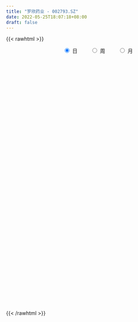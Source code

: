 ```yaml
---
title: "罗欣药业 - 002793.SZ"
date: 2022-05-25T18:07:18+08:00
draft: false
---
```

{{< rawhtml >}}
    <div style="text-align: center">
        <label style="padding: 1rem;"><input style="margin-right: .5rem" type="radio" name="period" value="D" checked onclick="period_change(this)">日</label>
        <label style="padding: 1rem;"><input style="margin-right: .5rem" type="radio" name="period" value="W" onclick="period_change(this)">周</label>
        <label style="padding: 1rem;"><input style="margin-right: .5rem" type="radio" name="period" value="M" onclick="period_change(this)">月</label>
    </div>
    <div id="chart" style="height: 700px;"></div> 
    <script type="text/javascript">
        const D_v = [60665.54,48434.26,26260.5,50548.53,38952.19,23341.95,21518.09,18696.5,20086.03,18753.88,19791.01,43782.35,36428.77,38500.17,24057.87,14417.58,12155.37,9722.18,9164.36,13512.07,24561.43,24973.66,17927.08,16224.63,9750.05,19619.26,13686.5,27166.39,13920.64,12505.7,16561.52,23073.65,36770.53,32935.34,15433.7,13255.59,14749.13,12080.28,16811.44,11469.56,15526.8,20901.21,17060.0,16151.63,14414.43,17891.07,18339.06,21089.92,22414.44,23844.92,26178.76,48831.36,40255.52,25938.46,30490.28,20972.69,32343.55,26021.39,15202.63,13825.94,13946.74,10343.14,23316.05,16330.0,15529.85,13313.6,16353.21,12066.45,13811.05,14868.24,12165.82,9845.2,13071.64,12793.7,14973.32,60171.07,125169.88,59542.8,39787.53,61077.01,47258.44,31670.14,28538.11,28866.4,61214.36,88531.02,41970.7,44516.55,35907.0,19373.7,19191.1,49412.04,27242.2,27768.74,11902.6,20206.79,10922.91,13792.0,67182.89,26793.9,20087.7,15571.39,13237.23,15569.51,12568.78,13462.22,14251.0,10193.82,8235.98,30496.58,15876.94,19412.5,9123.23,10328.53,17082.92,8641.85,7011.55,22848.54,23589.74,15852.14,25132.01,32270.73,18434.72,26334.82,20003.8,28350.42,23691.7,17423.62,23124.44,59731.78,116911.62,63444.62,50077.48,50760.88,37452.73,23761.9,26917.9,25959.38,36798.09,28673.72,17907.66,20291.7,19220.67,23297.7,18381.31,18143.16,13869.75,18917.2,14428.26,14922.74,18206.75,13268.0,53452.65,64427.15,37486.46,110041.89,85355.14,74467.25,86228.2,202097.46,179095.82,114536.04,61887.64,72841.18,102902.7,65908.42,129228.71,94166.07,69398.27,43900.46,59579.72,48933.46,36434.0,54966.34,37780.52,34830.97,24418.4,34361.89,19597.7,27654.03,31620.12,34015.05,15591.96,15971.51,14511.0,34076.83,24866.2,37050.51,21282.5,23820.4,40232.64,23370.7,24563.1,21066.83,24316.61,36188.24,35760.0,45606.6,57600.77,41200.72,27880.4,37159.81,33515.21,30677.52,28885.35,36495.5,21715.95,23430.55,18664.95,14817.01,24123.28,102096.32,58760.97,40504.09,26558.6,53216.21,28773.61,43382.61,23388.25,23633.43,15924.64,34552.39,31340.59,24655.36,21394.1,19393.44,18582.55,29540.4,36754.0,30832.88,61198.29,31963.81,34314.14,25963.54,38969.4,63617.14,74572.87,206564.02,210664.93,274309.66,436786.92,292354.4,289174.94,165764.54,232457.5,142812.79,151296.63,135564.67,165406.72,84306.59]
const D_histogram = [0.0,-0.0151949858,-0.0213541685,-0.0037497929,-0.0164865508,-0.0272731771,-0.0381116511,-0.0407332854,-0.0335391663,-0.0325166561,-0.0239568092,-0.0053615254,0.0128622829,-0.0043185029,-0.0130279194,-0.0165731855,-0.0204551908,-0.0205009841,-0.0193567772,-0.022549687,-0.0364683415,-0.053769748,-0.0525315639,-0.054813287,-0.0482970194,-0.052956432,-0.0515941674,-0.0470432456,-0.0469621752,-0.0381757179,-0.0312753722,-0.0290130054,-0.0050190503,0.0034930698,0.0012154998,0.0125538931,0.0159703559,0.0148441863,0.013971997,0.0165339568,0.0166282971,0.010672282,0.0005737446,-0.014771291,-0.0147487593,-0.0133324692,-0.0142709565,-0.012787353,-0.0130123776,-0.0212676808,-0.0398058033,-0.0783534818,-0.0998911952,-0.1011335263,-0.0766342339,-0.048559108,-0.0081548985,0.0175132564,0.031289683,0.0342791631,0.0417216403,0.0457391046,0.0549339608,0.0534032719,0.048293045,0.043005198,0.0231518121,0.0206074924,0.0175432984,0.0066349281,0.0047364933,0.0072976817,0.0169576539,0.0177967225,0.0136606486,0.0651254974,0.1129706008,0.1335025693,0.1323564753,0.1320147949,0.143349599,0.1349870429,0.1201464871,0.1055596894,0.1120202312,0.13234882,0.1243729224,0.1127925551,0.0795705394,0.049622102,0.0225377695,0.0266202306,0.0187878232,-0.0196935445,-0.0416016907,-0.0722366176,-0.0766657889,-0.071257195,-0.0229042251,-0.0061107097,0.0059452783,0.0112018291,0.0074474451,-0.0055976597,-0.0167686064,-0.0306019033,-0.0325709917,-0.0364798698,-0.038132014,-0.0241945671,-0.0285263605,-0.0491095121,-0.0545008723,-0.0531543527,-0.0456195679,-0.0459459969,-0.0421752861,-0.0295754872,-0.0133048524,-0.0006486672,0.0148045156,0.0209880611,0.0184496468,0.0213462067,0.0102690933,0.0151777219,0.0005344484,-0.0084110754,-0.0241143442,0.0000869102,0.0410362631,0.0520671103,0.0570057282,0.0462881477,0.0440254086,0.0356313852,0.0231150323,0.0118028286,0.0005351124,-0.0215705378,-0.0301669718,-0.0386856407,-0.0415345651,-0.0444020887,-0.0400289507,-0.0433425847,-0.0422990817,-0.048661821,-0.0477669235,-0.0416229446,-0.0285998574,-0.0239760325,-0.0006239321,0.0237032144,0.0390350561,0.0554751001,0.0620743682,0.0709335316,0.0729377136,0.106016189,0.1031420936,0.0827354743,0.0687689067,0.0657768721,0.071578539,0.0448871027,0.0627527322,0.0635597426,0.0356760607,0.0083633378,-0.0305358399,-0.0764965745,-0.11412075,-0.1716523202,-0.2108893153,-0.2335757727,-0.2263491541,-0.2091518622,-0.181669102,-0.1506743886,-0.126398802,-0.1124117616,-0.0938951264,-0.0771123919,-0.057034189,-0.0485318508,-0.0361712441,-0.0111407774,-0.001721817,0.0145956538,0.0146286639,0.0190468261,0.0284912041,0.0392495365,0.0546388576,0.070716791,0.0766815827,0.0611868058,0.0157346767,-0.031513937,-0.0366114423,-0.018761463,-0.0077856256,-0.0341208941,-0.0359372384,-0.0209385006,0.0032292746,0.018506331,0.0235451509,0.0263098898,0.0357151502,0.0677959828,0.0664384729,0.0491284616,0.0385313027,0.0516908109,0.0433034792,0.0529332966,0.0420491469,0.0194201432,-0.0081583486,-0.0201950639,-0.0358086953,-0.0374925939,-0.0487279482,-0.0544328393,-0.0575181913,-0.0733086043,-0.1056081993,-0.1246873413,-0.1717397432,-0.1959233166,-0.1900572641,-0.1766926699,-0.1341009396,-0.0541276627,0.0496675347,0.1672940051,0.2921284465,0.4200016832,0.4511213759,0.4303361138,0.3496913927,0.2215567251,0.1285805881,0.0647747451,0.0090477409,-0.0316949807,-0.0921084594,-0.1129728549]
const D_fast = [0.0,-0.0189937322,-0.030491457,-0.0138245297,-0.0306829253,-0.0482878459,-0.0686542326,-0.0814591883,-0.0826498608,-0.0897565146,-0.08718587,-0.0699309676,-0.0484915886,-0.066752,-0.0787183965,-0.0864069589,-0.0954027619,-0.1005738012,-0.1042687886,-0.1130991202,-0.1361348601,-0.1668787035,-0.1787734104,-0.1947584553,-0.2003164425,-0.2182149631,-0.2297512403,-0.23696113,-0.2486206033,-0.2493780756,-0.2502965729,-0.2552874574,-0.2325482649,-0.2231628774,-0.2251365724,-0.2106597058,-0.2032506541,-0.2006657771,-0.1980449672,-0.1913495182,-0.1870981035,-0.1903860481,-0.2003411495,-0.2193790078,-0.2230436659,-0.2249604931,-0.2294667195,-0.2311799543,-0.2346580732,-0.2482302966,-0.27671987,-0.3348559189,-0.3813664312,-0.4078921438,-0.4025514099,-0.386616061,-0.3482505762,-0.3182041071,-0.2966052597,-0.2850459889,-0.2671731016,-0.2517208611,-0.2287925148,-0.2169723857,-0.2100093514,-0.2045458988,-0.2186113318,-0.2160037783,-0.2146821477,-0.2239317859,-0.2246460975,-0.2202604887,-0.2063611029,-0.2010728537,-0.2017937655,-0.1340475424,-0.0579597887,-0.0040521779,0.0278908469,0.0605528652,0.1077250691,0.1331092737,0.1483053396,0.1601084644,0.1945740639,0.2479898577,0.2711071907,0.2877249622,0.2743955813,0.2568526695,0.2354027793,0.2461402981,0.2430048465,0.1996000926,0.1672915238,0.1185974425,0.0950018239,0.0825961191,0.1252230327,0.1404888706,0.1540311782,0.1620881864,0.1601956636,0.1457511439,0.1303880456,0.1089042729,0.0987924365,0.085763591,0.0745784432,0.0824672483,0.0710038649,0.0381433352,0.0191267569,0.0071846883,0.0033145812,-0.008498347,-0.0152714577,-0.0100655307,0.0028788911,0.0153729094,0.0345272211,0.0459577819,0.0480317793,0.0562648908,0.0477550507,0.0564581099,0.0419484484,0.0309001559,0.0091683009,0.033391283,0.0845997015,0.1086473264,0.1278373763,0.1286918327,0.1374354458,0.1379492686,0.1312116738,0.1228501773,0.1117162392,0.0842179546,0.0680797776,0.0498896985,0.0366571329,0.022689087,0.0170549874,0.0029057073,-0.0066255602,-0.0251537548,-0.0362005881,-0.0404623454,-0.0345892225,-0.0359594058,-0.0127632883,0.0174896617,0.0425802674,0.0728890865,0.0950069466,0.1215994929,0.1418381033,0.201420626,0.224332054,0.2246093032,0.2278349623,0.2412871457,0.2649834474,0.2495137868,0.2830675994,0.2997645454,0.2807998787,0.2555779902,0.2090448526,0.1439599743,0.0778056114,-0.022639039,-0.1145983629,-0.1956787635,-0.2450394333,-0.280130107,-0.2980646223,-0.304738506,-0.31206262,-0.3261785199,-0.3311356663,-0.3336310299,-0.3278113742,-0.3314419986,-0.328124203,-0.3058789306,-0.2968904245,-0.2769240403,-0.2732338642,-0.2640539955,-0.2474868164,-0.2269160999,-0.1978670644,-0.1641099333,-0.1389747458,-0.1391728213,-0.1806912813,-0.2358183792,-0.250068745,-0.2369091314,-0.2278797005,-0.2627451925,-0.2735458464,-0.2637817337,-0.2388066399,-0.2189030007,-0.2079778931,-0.1986356817,-0.1803016338,-0.1312718055,-0.1160196972,-0.121047593,-0.1220119263,-0.0959297154,-0.0934911772,-0.0706280357,-0.0709998987,-0.0887738666,-0.1183919456,-0.1354774269,-0.1600432321,-0.1711002792,-0.1945176205,-0.2138307214,-0.2312956212,-0.2654131853,-0.3241148302,-0.3743658075,-0.4643531452,-0.5375175477,-0.5791658112,-0.6099743845,-0.6009078891,-0.5344665279,-0.4182544469,-0.2588044751,-0.0609379221,0.1719357354,0.3158357721,0.4026345385,0.4094126655,0.3366671791,0.2758361892,0.2282240325,0.1747589635,0.1260924968,0.0426519032,-0.006455706]
const D_slow = [0.0,-0.0037987464,-0.0091372886,-0.0100747368,-0.0141963745,-0.0210146688,-0.0305425815,-0.0407259029,-0.0491106945,-0.0572398585,-0.0632290608,-0.0645694421,-0.0613538714,-0.0624334972,-0.065690477,-0.0698337734,-0.0749475711,-0.0800728171,-0.0849120114,-0.0905494332,-0.0996665186,-0.1131089555,-0.1262418465,-0.1399451683,-0.1520194231,-0.1652585311,-0.178157073,-0.1899178844,-0.2016584282,-0.2112023576,-0.2190212007,-0.226274452,-0.2275292146,-0.2266559472,-0.2263520722,-0.2232135989,-0.21922101,-0.2155099634,-0.2120169641,-0.2078834749,-0.2037264007,-0.2010583302,-0.200914894,-0.2046077168,-0.2082949066,-0.2116280239,-0.215195763,-0.2183926013,-0.2216456957,-0.2269626159,-0.2369140667,-0.2565024371,-0.2814752359,-0.3067586175,-0.325917176,-0.338056953,-0.3400956776,-0.3357173635,-0.3278949428,-0.319325152,-0.3088947419,-0.2974599658,-0.2837264756,-0.2703756576,-0.2583023963,-0.2475510968,-0.2417631438,-0.2366112707,-0.2322254461,-0.2305667141,-0.2293825908,-0.2275581703,-0.2233187569,-0.2188695762,-0.2154544141,-0.1991730397,-0.1709303895,-0.1375547472,-0.1044656284,-0.0714619297,-0.0356245299,-0.0018777692,0.0281588526,0.0545487749,0.0825538327,0.1156410377,0.1467342683,0.1749324071,0.1948250419,0.2072305675,0.2128650098,0.2195200675,0.2242170233,0.2192936371,0.2088932145,0.1908340601,0.1716676129,0.1538533141,0.1481272578,0.1465995804,0.1480858999,0.1508863572,0.1527482185,0.1513488036,0.147156652,0.1395061762,0.1313634282,0.1222434608,0.1127104573,0.1066618155,0.0995302254,0.0872528473,0.0736276293,0.0603390411,0.0489341491,0.0374476499,0.0269038284,0.0195099565,0.0161837435,0.0160215766,0.0197227055,0.0249697208,0.0295821325,0.0349186842,0.0374859575,0.041280388,0.0414140001,0.0393112312,0.0332826452,0.0333043727,0.0435634385,0.0565802161,0.0708316481,0.082403685,0.0934100372,0.1023178835,0.1080966415,0.1110473487,0.1111811268,0.1057884923,0.0982467494,0.0885753392,0.078191698,0.0670911758,0.0570839381,0.0462482919,0.0356735215,0.0235080663,0.0115663354,0.0011605992,-0.0059893651,-0.0119833732,-0.0121393563,-0.0062135527,0.0035452113,0.0174139864,0.0329325784,0.0506659613,0.0689003897,0.095404437,0.1211899604,0.141873829,0.1590660556,0.1755102737,0.1934049084,0.2046266841,0.2203148671,0.2362048028,0.245123818,0.2472146524,0.2395806924,0.2204565488,0.1919263613,0.1490132813,0.0962909524,0.0378970093,-0.0186902793,-0.0709782448,-0.1163955203,-0.1540641174,-0.185663818,-0.2137667583,-0.2372405399,-0.2565186379,-0.2707771852,-0.2829101479,-0.2919529589,-0.2947381532,-0.2951686075,-0.2915196941,-0.2878625281,-0.2831008216,-0.2759780205,-0.2661656364,-0.252505922,-0.2348267242,-0.2156563286,-0.2003596271,-0.1964259579,-0.2043044422,-0.2134573028,-0.2181476685,-0.2200940749,-0.2286242984,-0.237608608,-0.2428432331,-0.2420359145,-0.2374093317,-0.231523044,-0.2249455715,-0.216016784,-0.1990677883,-0.1824581701,-0.1701760547,-0.160543229,-0.1476205263,-0.1367946565,-0.1235613323,-0.1130490456,-0.1081940098,-0.1102335969,-0.1152823629,-0.1242345368,-0.1336076852,-0.1457896723,-0.1593978821,-0.1737774299,-0.192104581,-0.2185066308,-0.2496784662,-0.292613402,-0.3415942311,-0.3891085471,-0.4332817146,-0.4668069495,-0.4803388652,-0.4679219815,-0.4260984802,-0.3530663686,-0.2480659478,-0.1352856038,-0.0277015754,0.0597212728,0.1151104541,0.1472556011,0.1634492874,0.1657112226,0.1577874774,0.1347603626,0.1065171489]
const D_data = [['2021-05-14', 11.0218, 10.8531, 10.8432, 11.1408],['2021-05-17', 10.8234, 10.615, 10.5555, 10.9027],['2021-05-18', 10.615, 10.6547, 10.5456, 10.8432],['2021-05-19', 10.6646, 10.9722, 10.4761, 11.0019],['2021-05-20', 10.8234, 10.5952, 10.5654, 10.9126],['2021-05-21', 10.5059, 10.5357, 10.367, 10.5952],['2021-05-24', 10.5456, 10.4464, 10.3968, 10.6448],['2021-05-25', 10.4464, 10.4761, 10.4166, 10.5555],['2021-05-26', 10.496, 10.5753, 10.4364, 10.6547],['2021-05-27', 10.5753, 10.4861, 10.4563, 10.5753],['2021-05-28', 10.4861, 10.5753, 10.4265, 10.5853],['2021-05-31', 10.5753, 10.7539, 10.5257, 11.0416],['2021-06-01', 10.7142, 10.8432, 10.6845, 10.9821],['2021-06-02', 10.7638, 10.3968, 10.3968, 10.7638],['2021-06-03', 10.3472, 10.4166, 10.3273, 10.6944],['2021-06-04', 10.4166, 10.4265, 10.3174, 10.4662],['2021-06-07', 10.4761, 10.3769, 10.3372, 10.4761],['2021-06-08', 10.4166, 10.3868, 10.3372, 10.4761],['2021-06-09', 10.3174, 10.3769, 10.3174, 10.4067],['2021-06-10', 10.367, 10.2876, 10.2678, 10.4067],['2021-06-11', 10.3075, 10.0694, 10.0297, 10.3075],['2021-06-15', 10.0694, 9.8908, 9.8611, 10.2182],['2021-06-16', 9.9007, 10.0198, 9.9007, 10.0396],['2021-06-17', 10.1091, 9.9107, 9.8115, 10.1091],['2021-06-18', 9.9007, 9.9702, 9.8511, 9.99],['2021-06-21', 9.9702, 9.7718, 9.7519, 9.9999],['2021-06-22', 9.7619, 9.7718, 9.7519, 9.8809],['2021-06-23', 9.8015, 9.7619, 9.5535, 9.8412],['2021-06-24', 9.7619, 9.6527, 9.6329, 9.7619],['2021-06-25', 9.6626, 9.7222, 9.5833, 9.7718],['2021-06-28', 9.7122, 9.6825, 9.623, 9.7519],['2021-06-29', 9.6825, 9.5932, 9.5535, 9.8809],['2021-06-30', 9.6825, 9.8908, 9.613, 9.9702],['2021-07-01', 9.9007, 9.7519, 9.742, 10.119],['2021-07-02', 9.7122, 9.6031, 9.5734, 9.7916],['2021-07-05', 9.5734, 9.7718, 9.5734, 9.7916],['2021-07-06', 9.7718, 9.6924, 9.5932, 9.7916],['2021-07-07', 9.6924, 9.623, 9.5932, 9.7321],['2021-07-08', 9.7015, 9.6018, 9.4921, 9.7015],['2021-07-09', 9.5021, 9.6317, 9.4722, 9.7015],['2021-07-12', 9.7215, 9.5919, 9.5819, 9.7614],['2021-07-13', 9.5919, 9.4822, 9.4323, 9.6616],['2021-07-14', 9.4423, 9.3625, 9.3226, 9.4722],['2021-07-15', 9.3924, 9.193, 9.1432, 9.4024],['2021-07-16', 9.2429, 9.3027, 9.193, 9.3426],['2021-07-19', 9.3127, 9.2828, 9.2229, 9.3127],['2021-07-20', 9.2628, 9.213, 9.1831, 9.3326],['2021-07-21', 9.2628, 9.203, 9.1332, 9.3027],['2021-07-22', 9.193, 9.1432, 8.9936, 9.2429],['2021-07-23', 9.1133, 8.9737, 8.9737, 9.1531],['2021-07-26', 8.9836, 8.7144, 8.5848, 9.0933],['2021-07-27', 8.7144, 8.2259, 8.2259, 8.7643],['2021-07-28', 8.176, 8.166, 7.827, 8.2757],['2021-07-29', 8.176, 8.2358, 8.1561, 8.4452],['2021-07-30', 8.3355, 8.505, 8.1062, 8.5748],['2021-08-02', 8.4652, 8.5948, 8.4053, 8.6546],['2021-08-03', 8.6646, 8.864, 8.6047, 8.9138],['2021-08-04', 8.9637, 8.8141, 8.6745, 8.9637],['2021-08-05', 8.7743, 8.7443, 8.7045, 8.874],['2021-08-06', 8.6845, 8.6347, 8.5449, 8.7244],['2021-08-09', 8.6247, 8.7045, 8.5449, 8.7643],['2021-08-10', 8.7144, 8.6845, 8.6347, 8.7743],['2021-08-11', 8.7144, 8.7842, 8.6247, 8.9238],['2021-08-12', 8.7743, 8.6745, 8.6546, 8.864],['2021-08-13', 8.6745, 8.6147, 8.525, 8.6745],['2021-08-16', 8.5848, 8.5848, 8.4751, 8.6845],['2021-08-17', 8.5948, 8.3256, 8.3256, 8.5948],['2021-08-18', 8.3256, 8.4652, 8.2757, 8.535],['2021-08-19', 8.4552, 8.4253, 8.3754, 8.5948],['2021-08-20', 8.4352, 8.2657, 8.186, 8.4552],['2021-08-23', 8.3555, 8.3156, 8.2159, 8.3754],['2021-08-24', 8.3555, 8.3455, 8.3156, 8.4452],['2021-08-25', 8.3156, 8.4452, 8.2857, 8.505],['2021-08-26', 8.4851, 8.3455, 8.3256, 8.4951],['2021-08-27', 8.3555, 8.2558, 8.176, 8.3555],['2021-08-30', 8.4153, 9.0833, 8.3655, 9.0833],['2021-08-31', 9.1232, 9.3526, 9.1232, 9.6916],['2021-09-01', 9.3127, 9.2728, 9.0933, 9.3725],['2021-09-02', 9.1232, 9.1432, 9.0235, 9.203],['2021-09-03', 9.2329, 9.2429, 9.193, 9.6616],['2021-09-06', 9.2828, 9.5221, 9.1531, 9.5919],['2021-09-07', 9.5021, 9.3924, 9.3127, 9.5021],['2021-09-08', 9.3426, 9.3526, 9.3226, 9.4223],['2021-09-09', 9.3526, 9.3725, 9.2728, 9.532],['2021-09-10', 9.3725, 9.7115, 9.3625, 9.8012],['2021-09-13', 9.8012, 10.0704, 9.7913, 10.4095],['2021-09-14', 10.0804, 9.871, 9.7713, 10.1502],['2021-09-15', 9.7913, 9.891, 9.5919, 10.0106],['2021-09-16', 9.891, 9.6018, 9.5819, 9.9309],['2021-09-17', 9.5819, 9.552, 9.4024, 9.6118],['2021-09-22', 9.4822, 9.4921, 9.4223, 9.7015],['2021-09-23', 9.5221, 9.871, 9.3924, 10.0106],['2021-09-24', 9.8112, 9.7614, 9.6317, 9.8112],['2021-09-27', 9.7215, 9.2828, 9.2528, 9.7514],['2021-09-28', 9.2828, 9.3326, 9.2429, 9.4223],['2021-09-29', 9.2329, 9.0634, 9.0534, 9.3725],['2021-09-30', 9.0734, 9.2628, 9.0734, 9.3027],['2021-10-08', 9.4722, 9.3526, 9.2528, 9.4722],['2021-10-11', 9.3226, 10.0206, 9.3226, 10.1702],['2021-10-12', 9.9707, 9.8112, 9.7414, 9.9707],['2021-10-13', 9.8212, 9.8511, 9.7215, 9.9707],['2021-10-14', 9.8611, 9.8411, 9.6716, 9.9209],['2021-10-15', 9.8112, 9.7614, 9.6218, 9.8112],['2021-10-18', 9.7614, 9.6218, 9.4323, 9.7813],['2021-10-19', 9.532, 9.5919, 9.4822, 9.6018],['2021-10-20', 9.5919, 9.4921, 9.4223, 9.6317],['2021-10-21', 9.532, 9.5919, 9.5021, 9.7115],['2021-10-22', 9.6018, 9.542, 9.4722, 9.6916],['2021-10-25', 9.5919, 9.542, 9.4124, 9.5919],['2021-10-26', 9.5221, 9.7614, 9.4423, 9.8411],['2021-10-27', 9.7713, 9.552, 9.4722, 9.7713],['2021-10-28', 9.552, 9.2628, 9.2329, 9.552],['2021-10-29', 9.2528, 9.3526, 9.2229, 9.4323],['2021-11-01', 9.2628, 9.3924, 9.1831, 9.4423],['2021-11-02', 9.4323, 9.4622, 9.3226, 9.6317],['2021-11-03', 9.5021, 9.3526, 9.3326, 9.5021],['2021-11-04', 9.4223, 9.3825, 9.2728, 9.4223],['2021-11-05', 9.2927, 9.5121, 9.2927, 9.5719],['2021-11-08', 9.542, 9.6218, 9.4423, 9.7414],['2021-11-09', 9.6118, 9.6517, 9.4921, 9.7115],['2021-11-10', 9.6716, 9.7713, 9.542, 9.8411],['2021-11-11', 9.7614, 9.7314, 9.6218, 9.8212],['2021-11-12', 9.6417, 9.6517, 9.5719, 9.7713],['2021-11-15', 9.6816, 9.7414, 9.5919, 9.8112],['2021-11-16', 9.7414, 9.5619, 9.552, 9.8511],['2021-11-17', 9.532, 9.7614, 9.4822, 9.8411],['2021-11-18', 9.7514, 9.5021, 9.5021, 9.8112],['2021-11-19', 9.4722, 9.5121, 9.3725, 9.542],['2021-11-22', 9.5121, 9.3526, 9.3027, 9.5619],['2021-11-23', 9.3825, 9.871, 9.3326, 9.9109],['2021-11-24', 9.9508, 10.2798, 9.881, 10.3297],['2021-11-25', 10.2699, 10.0904, 10.0206, 10.3197],['2021-11-26', 10.0904, 10.1103, 10.0106, 10.2998],['2021-11-29', 10.1702, 9.9508, 9.9109, 10.4194],['2021-11-30', 9.8411, 10.0704, 9.8112, 10.0804],['2021-12-01', 10.0704, 10.0106, 9.9009, 10.0904],['2021-12-02', 9.9907, 9.9408, 9.9209, 10.1303],['2021-12-03', 9.9608, 9.9209, 9.8012, 10.0505],['2021-12-06', 9.9309, 9.881, 9.8511, 10.1602],['2021-12-07', 9.871, 9.6616, 9.5719, 9.9209],['2021-12-08', 9.6616, 9.7414, 9.542, 9.7514],['2021-12-09', 9.7414, 9.6816, 9.6616, 9.8012],['2021-12-10', 9.6517, 9.7015, 9.6118, 9.7913],['2021-12-13', 9.6916, 9.6616, 9.6218, 9.7414],['2021-12-14', 9.6616, 9.7314, 9.5221, 9.7813],['2021-12-15', 9.7314, 9.6118, 9.5619, 9.7514],['2021-12-16', 9.5919, 9.6317, 9.5619, 9.6517],['2021-12-17', 9.6317, 9.4921, 9.4722, 9.6517],['2021-12-20', 9.4722, 9.532, 9.4523, 9.6118],['2021-12-21', 9.552, 9.5819, 9.4523, 9.5919],['2021-12-22', 9.5919, 9.6916, 9.532, 9.7115],['2021-12-23', 9.7015, 9.6118, 9.5919, 9.7215],['2021-12-24', 9.6317, 9.9109, 9.532, 10.0405],['2021-12-27', 10.0007, 10.0605, 9.8212, 10.1602],['2021-12-28', 10.0007, 10.0804, 9.871, 10.1004],['2021-12-29', 10.0804, 10.22, 10.0206, 10.4194],['2021-12-30', 10.1801, 10.21, 10.1103, 10.2998],['2021-12-31', 10.23, 10.3397, 10.2001, 10.5092],['2022-01-04', 10.2699, 10.3496, 10.2699, 10.6488],['2022-01-05', 10.2399, 10.918, 10.1702, 10.9479],['2022-01-06', 10.8681, 10.6488, 10.3197, 11.0376],['2022-01-07', 10.5889, 10.4593, 10.4493, 10.8183],['2022-01-10', 10.4194, 10.5291, 10.3795, 10.7485],['2022-01-11', 10.5291, 10.6986, 10.4892, 10.8183],['2022-01-12', 10.6687, 10.898, 10.4194, 11.0376],['2022-01-13', 10.7684, 10.5092, 10.4792, 10.918],['2022-01-14', 10.4792, 11.1174, 10.4693, 11.1971],['2022-01-17', 11.2171, 11.0376, 10.8781, 11.4165],['2022-01-18', 11.0177, 10.6787, 10.5889, 11.1174],['2022-01-19', 10.6488, 10.5889, 10.4892, 10.6687],['2022-01-20', 10.5291, 10.2898, 10.22, 10.7983],['2022-01-21', 10.23, 9.9608, 9.9408, 10.3496],['2022-01-24', 9.8511, 9.7913, 9.7713, 10.0007],['2022-01-25', 9.7913, 9.193, 9.1631, 9.871],['2022-01-26', 9.2329, 9.0235, 8.9637, 9.3725],['2022-01-27', 9.0235, 8.8939, 8.874, 9.2528],['2022-01-28', 8.9537, 9.0435, 8.874, 9.1232],['2022-02-07', 9.0734, 9.0534, 8.9836, 9.2927],['2022-02-08', 8.9737, 9.1332, 8.9637, 9.1831],['2022-02-09', 9.1432, 9.1831, 9.0135, 9.2628],['2022-02-10', 9.3027, 9.1133, 9.0634, 9.3027],['2022-02-11', 9.1133, 8.9637, 8.874, 9.1133],['2022-02-14', 8.8939, 8.9936, 8.8939, 9.0534],['2022-02-15', 8.9836, 8.9637, 8.9438, 9.0634],['2022-02-16', 8.9836, 9.0135, 8.9737, 9.0534],['2022-02-17', 9.0235, 8.864, 8.844, 9.0534],['2022-02-18', 8.844, 8.8939, 8.7144, 8.9238],['2022-02-21', 8.9438, 9.0933, 8.9138, 9.1332],['2022-02-22', 9.0335, 8.9438, 8.9039, 9.0634],['2022-02-23', 8.9836, 9.0634, 8.9438, 9.1033],['2022-02-24', 9.0634, 8.874, 8.7443, 9.193],['2022-02-25', 8.9138, 8.9138, 8.8839, 9.0435],['2022-02-28', 8.9338, 8.9936, 8.8042, 9.0435],['2022-03-01', 8.9737, 9.0534, 8.9637, 9.0833],['2022-03-02', 9.0036, 9.1831, 8.9537, 9.1831],['2022-03-03', 9.2229, 9.2927, 9.1332, 9.3326],['2022-03-04', 9.2927, 9.2528, 9.203, 9.5221],['2022-03-07', 9.2528, 8.9836, 8.9138, 9.4523],['2022-03-08', 8.9138, 8.4452, 8.3754, 9.0534],['2022-03-09', 8.5449, 8.1361, 7.7772, 8.5449],['2022-03-10', 8.4352, 8.4652, 8.2358, 8.515],['2022-03-11', 8.3854, 8.7344, 8.3355, 8.7443],['2022-03-14', 8.7543, 8.6845, 8.6047, 9.0135],['2022-03-15', 8.6646, 8.1262, 8.1262, 8.6745],['2022-03-16', 8.2458, 8.2957, 7.9567, 8.4053],['2022-03-17', 8.4751, 8.4851, 8.2957, 8.7643],['2022-03-18', 8.3854, 8.6646, 8.3854, 8.6845],['2022-03-21', 8.6247, 8.6347, 8.4851, 8.7543],['2022-03-22', 8.6247, 8.5449, 8.4951, 8.6546],['2022-03-23', 8.525, 8.525, 8.4552, 8.6147],['2022-03-24', 8.525, 8.6347, 8.4053, 8.7244],['2022-03-25', 8.9238, 9.0435, 8.6347, 9.5021],['2022-03-28', 8.874, 8.7344, 8.7244, 9.3526],['2022-03-29', 8.6646, 8.505, 8.4253, 8.8141],['2022-03-30', 8.4951, 8.525, 8.3754, 8.5649],['2022-03-31', 8.5449, 8.844, 8.505, 9.1531],['2022-04-01', 8.6446, 8.6047, 8.535, 8.8341],['2022-04-06', 8.6347, 8.854, 8.6347, 9.0634],['2022-04-07', 8.854, 8.6147, 8.6047, 8.854],['2022-04-08', 8.505, 8.3854, 8.3555, 8.6147],['2022-04-11', 8.3256, 8.176, 8.0663, 8.3455],['2022-04-12', 8.0763, 8.2358, 8.0165, 8.3355],['2022-04-13', 8.2259, 8.0763, 8.0564, 8.2458],['2022-04-14', 8.2757, 8.1561, 8.0464, 8.2757],['2022-04-15', 8.2259, 7.9467, 7.8968, 8.2259],['2022-04-18', 7.8968, 7.9068, 7.6376, 7.9467],['2022-04-19', 7.8769, 7.847, 7.7971, 8.0165],['2022-04-20', 7.9267, 7.5578, 7.5379, 7.9267],['2022-04-21', 7.5179, 7.1191, 7.0393, 7.5778],['2022-04-22', 7.0393, 7.0194, 6.8898, 7.149],['2022-04-25', 6.9795, 6.3314, 6.3214, 6.9795],['2022-04-26', 6.3813, 6.2317, 6.1619, 6.481],['2022-04-27', 6.0622, 6.3514, 6.0024, 6.3613],['2022-04-28', 6.3414, 6.2915, 6.1619, 6.4311],['2022-04-29', 6.3115, 6.6206, 6.3115, 6.7203],['2022-05-05', 6.7003, 7.2786, 6.6006, 7.2786],['2022-05-06', 7.1291, 8.0065, 7.1291, 8.0065],['2022-05-09', 8.2657, 8.8042, 8.1361, 8.8042],['2022-05-10', 9.5719, 9.6816, 8.7643, 9.6816],['2022-05-11', 10.6488, 10.6488, 9.871, 10.6488],['2022-05-12', 10.8482, 10.1901, 9.9508, 11.247],['2022-05-13', 10.45, 9.91, 9.69, 10.73],['2022-05-16', 9.92, 9.2, 9.02, 9.99],['2022-05-17', 9.12, 8.28, 8.28, 9.12],['2022-05-18', 8.22, 8.28, 8.06, 8.41],['2022-05-19', 8.17, 8.32, 8.01, 8.37],['2022-05-20', 8.37, 8.15, 7.99, 8.39],['2022-05-23', 8.15, 8.09, 8.02, 8.27],['2022-05-24', 8.13, 7.54, 7.5, 8.13],['2022-05-25', 7.53, 7.75, 7.49, 7.82]]
const W_v = [80655.83,79698.83,87728.04,71142.05,85351.85,197844.5,88337.35,58480.56,104648.54,238282.34,128477.73,89441.47,61798.99,75629.01,57853.9,56499.54,50347.39,80071.0,54490.0,44963.4,29827.07,53115.01,46818.8,44472.51,58791.79,183908.57,141068.23,89365.37,109770.65,68376.53,47569.69,20176.82,10758.8,51796.56,67857.01,99403.68,59055.13,82629.68,64541.9,153110.38,77307.05,84867.57,118349.69,342314.46,152769.41,170730.4,257001.25,224643.12,178818.26,104830.31,61280.0,61806.0,51642.46,67885.29,43084.86,100517.25,26662.68,23978.0,39633.96,26422.39,22605.0,23560.1,40667.79,18264.0,47658.01,51753.0,136297.07,53106.02,218062.96,232658.26,114850.76,59332.08,58161.82,45129.65,31419.26,42280.13,26738.03,40210.96,74411.87,46205.64,36631.87,89448.45,233273.28,233250.85,239844.21,247891.49,213841.54,193128.32,178854.62,86975.9,5360.11,7793.98,1112185.29,784534.8,371405.03,194922.57,199803.07,253577.18,211093.14,123848.83,145444.71,363860.6899999999,170668.5,160026.46,75657.65,74622.34,88681.33,156014.4,655916.35,515972.1899999999,398800.78,592179.52,956915.8800000001,83832.7,329325.34,344750.27,407242.85,368532.37,197646.1,252843.84,215790.38,254620.67,318641.33,626361.48,679817.71,707910.61,422395.94,375277.64,496953.55,700019.65,764725.4099999999,954673.97,571892.6900000001,696837.5,833042.24,460233.27,414735.75,269406.44,204224.74,411905.8,564564.83,331299.96,294276.26,147703.47,335789.89,177124.69,154090.9,168030.84,155270.4,272312.28,81090.35,223974.99,419051.06,573417.15,518186.28,572753.76,1341879.3399999999,408897.87,493494.54,338124.15,304066.8700000001,212575.08,227503.7,227377.51,87480.95,38188.87,339013.39,169669.85,185126.79,154387.64,137374.07,115396.18,153253.16,110183.47,137604.02,151316.01,216695.73,112946.88,202707.82,121322.45,183023.02,84319.35,115595.26,75796.39,50853.65,131100.62,94704.94,91316.61,92285.84,64964.27,66708.49,46735.71,66406.46,88768.34,254293.97,60791.59,387767.28,187537.43,98845.51,157186.74,69115.41,68875.42,86898.49,124774.74,68366.0,84054.07,103579.41,171694.38,108366.2,79465.78,70412.55,62849.68,345748.29,197547.45,230298.97,95845.34,70801.04,13792.0,142873.11,66045.33,83145.23,65913.39,115279.34,115804.36,313289.94,164852.79,122891.84,92609.12,114278.4,371777.89,581957.52,432768.65,315977.98,188430.23,147248.79,105017.5,145756.75,141894.78,209448.3,151289.53,183132.11,207813.48,90404.29,127867.08,135103.27,192409.18,138190.01,1420679.9299999997,981506.4,385277.98]
const W_histogram = [0.0,-0.0777107692,-0.1876444515,-0.234230856,-0.2313079284,-0.2106492812,-0.1747992419,-0.1442144307,-0.0919497882,-0.0149507486,0.0134646601,0.0099149007,-0.0052357515,0.0069655172,-0.0154310864,-0.0176518767,-0.0581562483,-0.0534809688,-0.1040846554,-0.15765802,-0.1714301677,-0.2095079012,-0.2175374074,-0.2302842276,-0.2066572592,-0.0951587719,-0.0306342762,-0.0247620352,-0.0138155369,-0.0556310514,-0.0871887099,-0.0795251142,-0.057926687,-0.0106105584,0.0532532797,0.0688365446,0.0600131788,0.0952365383,0.1212425205,0.1601128699,0.1296899317,0.1038426826,0.1261626324,0.1728628858,0.1718986715,0.1747520063,0.222176161,0.2116320965,0.1315058578,0.0171047466,-0.0440256388,-0.1072121517,-0.121416176,-0.1104133783,-0.0897312073,-0.0982595914,-0.0867731385,-0.0841421501,-0.0718063716,-0.0600164603,-0.0414556431,-0.0271301398,-0.004559093,0.0057146307,-0.0574479399,-0.0994749979,-0.1022825385,-0.079770368,-0.0412953233,0.0190148431,0.023550445,0.0170932844,0.0304725039,0.028365934,0.0241996334,0.0319435307,0.037975408,0.0508660566,0.0784894942,0.0890929623,0.0766868251,0.0923390648,0.1469914483,0.1664033606,0.1735558839,0.2196832313,0.2449646857,0.2494956929,0.2369598469,0.206964354,0.2735166199,0.4170011135,0.4704598934,0.4628709626,0.3570300751,0.2662830275,0.1947052222,0.1388209232,0.1035420537,0.0542460106,0.0457094893,0.0423036781,0.0388581523,-0.0071631742,-0.0592724585,-0.0956424892,-0.1152046611,-0.089203538,-0.0432195456,0.0630358468,0.2069193306,0.2410416423,0.2040743194,0.138425799,0.1373921181,0.1166804052,0.1689620374,0.1005401489,0.0619805856,0.0440182387,0.0284539552,0.0151437845,-0.0761814947,0.0244132446,0.0451098934,0.0719186614,0.0921695091,0.067937241,0.1064818345,0.1190522502,0.2771153822,0.1567364163,0.077780591,0.0148821264,0.0037743324,-0.0840200954,-0.1577015486,-0.2094893427,-0.2594998947,-0.1815749844,-0.1721848794,-0.1610700084,-0.1799901492,-0.1936336515,-0.2135346814,-0.2572642279,-0.3344930298,-0.3604332613,-0.3621350531,-0.3174613527,-0.2932721501,-0.2319335832,-0.1392377018,-0.1187959653,-0.038715833,0.0486801549,0.2366287865,0.2689218733,0.3748164695,0.4185080411,0.4079380834,0.2730824287,0.1313509469,-0.0525129092,-0.1916082671,-0.2518702607,-0.2957086162,-0.3446412365,-0.3566891419,-0.3505109787,-0.3450954775,-0.3333246329,-0.3604791111,-0.3426754847,-0.3481291328,-0.3487203022,-0.3517623004,-0.3566555799,-0.3204774095,-0.2875853286,-0.2356642041,-0.2031207086,-0.223851806,-0.2092731507,-0.1576489204,-0.0851521549,-0.0126816602,0.0040929617,0.0477451352,0.0672240471,0.0589858402,0.0602589386,0.0704611966,0.0640325845,0.1056238841,0.1153757578,0.1949288601,0.2211903103,0.2349516854,0.2275981112,0.1935836208,0.1606590398,0.120281311,0.0853007122,0.0647681221,0.0313988001,-0.0083386262,-0.0588806773,-0.0752226693,-0.0786541091,-0.0946303259,-0.0957756147,-0.0237206245,0.0574022462,0.0997413879,0.1388671572,0.1284283971,0.1247283664,0.145519556,0.1401495346,0.1202587792,0.114301304,0.1158587524,0.103962808,0.1311058628,0.1307333134,0.1109215484,0.0803495891,0.0845431046,0.1107526009,0.1294024932,0.1764073914,0.122508601,0.023183142,-0.0460136137,-0.0919558225,-0.1149801351,-0.1018067023,-0.1211210239,-0.1308808887,-0.105207287,-0.1106144426,-0.1209588728,-0.1475815247,-0.2138563895,-0.2672951981,-0.19538266,-0.0151947612,-0.0103490906,-0.0288429394]
const W_fast = [0.0,-0.0971384615,-0.2539832566,-0.3591273752,-0.4140314297,-0.4460351027,-0.4538848739,-0.4593536705,-0.4300764749,-0.3568151226,-0.3250335488,-0.3261045831,-0.3425641731,-0.3286215251,-0.3548759003,-0.3615096598,-0.4165530935,-0.4252480561,-0.5018729066,-0.5948607762,-0.6514904658,-0.7419451746,-0.8043590327,-0.8746769098,-0.9027142561,-0.8150054619,-0.7581395352,-0.7584578031,-0.750965189,-0.8066884663,-0.8600433023,-0.8722609851,-0.8651442297,-0.8204807406,-0.7433035826,-0.7105111815,-0.7043312527,-0.6452987586,-0.5889821462,-0.5100835794,-0.5080840346,-0.5079706131,-0.4541100053,-0.3641940304,-0.3221835768,-0.2756422404,-0.1726740454,-0.1303100859,-0.1775598601,-0.2876847846,-0.3598215797,-0.4498111306,-0.4943691988,-0.5109697457,-0.5127203766,-0.5458136586,-0.5560204902,-0.5744250393,-0.5800408537,-0.5832550576,-0.5750581511,-0.5675151827,-0.5460839091,-0.5343815277,-0.6119060833,-0.6788018909,-0.7071800661,-0.7046104876,-0.6764592737,-0.6113953965,-0.6009721834,-0.6031560228,-0.5821586774,-0.5771737638,-0.575290156,-0.5595603761,-0.5440346468,-0.518427484,-0.4711816729,-0.4383049642,-0.4315393951,-0.3928023892,-0.3014021437,-0.2403893912,-0.189847897,-0.0887997417,-0.0022771159,0.0646278145,0.1113319302,0.1330775259,0.2680089467,0.5157437187,0.6868174719,0.7949462818,0.7783629131,0.7541866224,0.7312851226,0.7101060544,0.7007126983,0.6649781578,0.6678690089,0.6750391172,0.6813081295,0.6334960095,0.5665686105,0.5062879576,0.4579246203,0.461624859,0.496803965,0.618818319,0.8144316356,0.9088143578,0.9228656147,0.891823544,0.9251378927,0.9335962811,1.0281184226,0.9848315714,0.9617671544,0.9548093673,0.9463585726,0.936834348,0.8264636952,0.9331617455,0.9651358677,1.0099243011,1.0532175261,1.0459695682,1.1111346203,1.1534680985,1.3808100761,1.2996152143,1.2401045367,1.1809266037,1.1707623928,1.0619629412,0.9488561008,0.8446959711,0.7298104453,0.7623416095,0.7286854948,0.6995328636,0.6356151854,0.5735632703,0.5002785701,0.3922329666,0.2313809073,0.1153323604,0.0230968054,-0.0115948324,-0.0607236674,-0.0573684962,0.0005179597,-0.0087392951,0.061661879,0.1612279056,0.4083337338,0.5078572889,0.7074560025,0.8557745844,0.9471891476,0.8806041,0.771710355,0.5747182715,0.3877208469,0.2644912881,0.1467257786,0.0116328491,-0.0895873417,-0.1710369232,-0.2518952914,-0.323455605,-0.4407298609,-0.5085951058,-0.6010810371,-0.688852282,-0.7798348553,-0.8738920298,-0.9178332117,-0.956837463,-0.9638323896,-0.9820690712,-1.0587631201,-1.0965027525,-1.0842907522,-1.0330820255,-0.9637819458,-0.9459840835,-0.8903956263,-0.8541107025,-0.8476024494,-0.8312646163,-0.8034470592,-0.7938675251,-0.7258702546,-0.6872744414,-0.5589891241,-0.4774300963,-0.4049307999,-0.3553848463,-0.3410034314,-0.3337632525,-0.3440706535,-0.3577260743,-0.3620666338,-0.3875862559,-0.4294083386,-0.4946705591,-0.5298182184,-0.5529131854,-0.5925469837,-0.6176361763,-0.5515113422,-0.4560379099,-0.3887634213,-0.3149208627,-0.2932525235,-0.2657704626,-0.2085993839,-0.1789320217,-0.1687580823,-0.1461402315,-0.115618095,-0.1015233374,-0.0416038169,-0.009293038,-0.0013744159,-0.0118589779,0.0134703138,0.0673679603,0.1183684759,0.209475222,0.1862035818,0.0926739083,0.0119737492,-0.0569574153,-0.1087267617,-0.1210050044,-0.170599582,-0.2130796689,-0.213707889,-0.2467686552,-0.2873528037,-0.3508708367,-0.4706097989,-0.590872407,-0.567805534,-0.3914163254,-0.3891579275,-0.4148625112]
const W_slow = [0.0,-0.0194276923,-0.0663388052,-0.1248965192,-0.1827235013,-0.2353858216,-0.279085632,-0.3151392397,-0.3381266868,-0.3418643739,-0.3384982089,-0.3360194837,-0.3373284216,-0.3355870423,-0.3394448139,-0.3438577831,-0.3583968452,-0.3717670874,-0.3977882512,-0.4372027562,-0.4800602981,-0.5324372734,-0.5868216253,-0.6443926822,-0.696056997,-0.71984669,-0.727505259,-0.7336957678,-0.737149652,-0.7510574149,-0.7728545924,-0.7927358709,-0.8072175427,-0.8098701823,-0.7965568623,-0.7793477262,-0.7643444315,-0.7405352969,-0.7102246668,-0.6701964493,-0.6377739664,-0.6118132957,-0.5802726376,-0.5370569162,-0.4940822483,-0.4503942467,-0.3948502065,-0.3419421823,-0.3090657179,-0.3047895312,-0.3157959409,-0.3425989789,-0.3729530229,-0.4005563674,-0.4229891693,-0.4475540671,-0.4692473517,-0.4902828893,-0.5082344821,-0.5232385972,-0.533602508,-0.5403850429,-0.5415248162,-0.5400961585,-0.5544581435,-0.5793268929,-0.6048975276,-0.6248401196,-0.6351639504,-0.6304102396,-0.6245226284,-0.6202493073,-0.6126311813,-0.6055396978,-0.5994897894,-0.5915039068,-0.5820100548,-0.5692935406,-0.5496711671,-0.5273979265,-0.5082262202,-0.485141454,-0.4483935919,-0.4067927518,-0.3634037808,-0.308482973,-0.2472418016,-0.1848678784,-0.1256279166,-0.0738868281,-0.0055076732,0.0987426052,0.2163575785,0.3320753192,0.421332838,0.4879035949,0.5365799004,0.5712851312,0.5971706446,0.6107321473,0.6221595196,0.6327354391,0.6424499772,0.6406591837,0.625841069,0.6019304467,0.5731292814,0.550828397,0.5400235106,0.5557824723,0.6075123049,0.6677727155,0.7187912953,0.7533977451,0.7877457746,0.8169158759,0.8591563852,0.8842914225,0.8997865689,0.9107911286,0.9179046174,0.9216905635,0.9026451898,0.908748501,0.9200259743,0.9380056397,0.9610480169,0.9780323272,1.0046527858,1.0344158483,1.1036946939,1.142878798,1.1623239457,1.1660444773,1.1669880604,1.1459830366,1.1065576494,1.0541853137,0.9893103401,0.9439165939,0.9008703741,0.860602872,0.8156053347,0.7671969218,0.7138132515,0.6494971945,0.5658739371,0.4757656217,0.3852318585,0.3058665203,0.2325484828,0.174565087,0.1397556615,0.1100566702,0.1003777119,0.1125477507,0.1717049473,0.2389354156,0.332639533,0.4372665433,0.5392510641,0.6075216713,0.640359408,0.6272311807,0.579329114,0.5163615488,0.4424343947,0.3562740856,0.2671018002,0.1794740555,0.0932001861,0.0098690279,-0.0802507499,-0.1659196211,-0.2529519043,-0.3401319798,-0.4280725549,-0.5172364499,-0.5973558023,-0.6692521344,-0.7281681854,-0.7789483626,-0.8349113141,-0.8872296018,-0.9266418319,-0.9479298706,-0.9511002857,-0.9500770452,-0.9381407614,-0.9213347496,-0.9065882896,-0.8915235549,-0.8739082558,-0.8579001097,-0.8314941387,-0.8026501992,-0.7539179842,-0.6986204066,-0.6398824853,-0.5829829575,-0.5345870523,-0.4944222923,-0.4643519645,-0.4430267865,-0.426834756,-0.4189850559,-0.4210697125,-0.4357898818,-0.4545955491,-0.4742590764,-0.4979166579,-0.5218605615,-0.5277907177,-0.5134401561,-0.4885048092,-0.4537880199,-0.4216809206,-0.390498829,-0.35411894,-0.3190815563,-0.2890168615,-0.2604415355,-0.2314768474,-0.2054861454,-0.1727096797,-0.1400263513,-0.1122959642,-0.092208567,-0.0710727908,-0.0433846406,-0.0110340173,0.0330678306,0.0636949808,0.0694907663,0.0579873629,0.0349984073,0.0062533735,-0.0191983021,-0.0494785581,-0.0821987803,-0.108500602,-0.1361542126,-0.1663939308,-0.203289312,-0.2567534094,-0.3235772089,-0.3724228739,-0.3762215642,-0.3788088369,-0.3860195717]
const W_data = [['2017-07-07', 12.7012, 12.859, 12.5264, 12.9323],['2017-07-14', 12.8534, 11.6413, 11.32, 12.8534],['2017-07-21', 11.5568, 10.6153, 10.48, 11.5624],['2017-07-28', 10.6097, 10.8014, 10.2207, 10.993],['2017-08-04', 10.7732, 11.0945, 10.4744, 11.585],['2017-08-11', 11.1001, 11.1734, 10.8916, 12.2333],['2017-08-18', 11.1791, 11.3256, 11.1791, 11.7597],['2017-08-25', 11.3087, 11.2693, 11.1622, 11.5117],['2017-09-01', 11.2749, 11.6244, 11.2749, 11.7597],['2017-09-08', 11.6075, 12.1938, 11.5568, 12.8478],['2017-09-15', 12.0867, 11.8217, 11.7034, 12.3517],['2017-09-22', 11.9289, 11.4497, 11.3933, 12.0641],['2017-09-29', 11.4384, 11.2073, 11.0043, 11.4384],['2017-10-13', 11.4497, 11.4948, 11.2636, 11.6132],['2017-10-20', 11.5681, 10.9818, 10.7563, 11.709],['2017-10-27', 10.9818, 11.1058, 10.9254, 11.3313],['2017-11-03', 11.0776, 10.4293, 10.3616, 11.1283],['2017-11-10', 10.5308, 10.8014, 10.4293, 11.2636],['2017-11-17', 10.807, 9.8655, 9.8599, 10.8746],['2017-11-24', 9.9219, 9.3807, 9.3413, 9.9219],['2017-12-01', 9.3864, 9.4991, 9.3074, 9.5611],['2017-12-08', 9.4991, 8.8283, 8.5126, 9.5837],['2017-12-15', 8.8283, 8.8283, 8.6591, 9.1327],['2017-12-22', 8.8113, 8.4449, 8.1969, 8.8113],['2017-12-29', 8.4336, 8.6591, 8.2307, 8.8564],['2018-01-05', 9.5273, 9.905, 9.5273, 10.3165],['2018-01-12', 9.9219, 9.64, 9.6288, 10.356],['2018-01-19', 9.5837, 8.9692, 8.8508, 9.6288],['2018-01-26', 8.8959, 8.9579, 8.6817, 9.2285],['2018-02-02', 8.9636, 8.0785, 7.7233, 9.065],['2018-02-09', 8.0503, 7.8417, 7.7515, 8.428],['2018-02-14', 7.8924, 8.0897, 7.8924, 8.2025],['2018-02-23', 8.0897, 8.1743, 8.0897, 8.2758],['2018-03-02', 8.2025, 8.5407, 8.1856, 8.7268],['2018-03-09', 8.5295, 8.9523, 8.4731, 8.9974],['2018-03-16', 8.9531, 8.4992, 8.4424, 9.2141],['2018-03-23', 8.5105, 8.1531, 7.9432, 8.7942],['2018-03-30', 8.085, 8.7318, 7.7162, 8.8623],['2018-04-04', 8.7488, 8.7658, 8.6807, 9.0665],['2018-04-13', 8.6807, 9.1176, 8.5275, 9.1857],['2018-04-20', 9.0665, 8.2949, 8.1361, 9.18],['2018-04-27', 8.3857, 8.2041, 7.8354, 8.6126],['2018-05-04', 8.1247, 8.8056, 7.9885, 9.2992],['2018-05-11', 8.6978, 9.3389, 8.6921, 9.7587],['2018-05-18', 9.18, 8.9304, 8.6751, 9.2765],['2018-05-25', 9.0155, 9.0552, 8.919, 9.3899],['2018-06-01', 8.9814, 9.8495, 8.4368, 10.0992],['2018-06-08', 9.6055, 9.3446, 9.0212, 9.8892],['2018-06-15', 9.3275, 8.3176, 8.1361, 9.7077],['2018-06-22', 8.2382, 7.3758, 7.0467, 8.2382],['2018-06-29', 7.4382, 7.512, 7.2056, 7.6027],['2018-07-06', 7.5176, 7.041, 6.8708, 7.6027],['2018-07-13', 7.1545, 7.302, 7.041, 7.3644],['2018-07-20', 7.319, 7.4609, 7.2339, 7.8864],['2018-07-27', 7.4155, 7.529, 7.3815, 7.6084],['2018-08-03', 7.4779, 7.0581, 6.8368, 8.2779],['2018-08-10', 7.0978, 7.1772, 6.8254, 7.2453],['2018-08-17', 7.0354, 6.9673, 6.9503, 7.302],['2018-08-24', 7.0354, 6.9956, 6.8992, 7.6538],['2018-08-31', 6.9956, 6.9276, 6.8652, 7.0694],['2018-09-07', 6.8084, 6.9786, 6.8084, 6.9786],['2018-09-14', 6.9786, 6.9105, 6.8254, 7.0808],['2018-09-21', 6.9105, 7.024, 6.7233, 7.1432],['2018-09-28', 7.041, 6.8822, 6.8198, 7.0808],['2018-10-12', 6.7687, 5.7191, 5.4297, 6.8368],['2018-10-19', 5.7418, 5.5545, 5.2652, 5.7588],['2018-10-26', 5.4978, 5.7588, 5.4978, 6.4964],['2018-11-02', 5.7418, 5.9687, 5.6113, 6.0311],['2018-11-09', 5.9687, 6.1957, 5.8496, 6.5474],['2018-11-16', 6.1843, 6.6382, 6.1786, 6.8141],['2018-11-23', 6.5531, 6.0425, 5.8779, 6.6212],['2018-11-30', 6.1786, 5.8269, 5.6623, 6.1786],['2018-12-07', 5.929, 6.0254, 5.9176, 6.2297],['2018-12-14', 5.9574, 5.7985, 5.7872, 6.0708],['2018-12-21', 5.7985, 5.6907, 5.5829, 5.8496],['2018-12-28', 5.6907, 5.7872, 5.651, 5.895],['2019-01-04', 5.7474, 5.7474, 5.4581, 5.8042],['2019-01-11', 5.7758, 5.8382, 5.7531, 5.9176],['2019-01-18', 5.8382, 6.1049, 5.702, 6.1162],['2019-01-25', 6.1616, 5.9857, 5.9006, 6.1616],['2019-02-01', 5.9914, 5.685, 5.5886, 6.0425],['2019-02-15', 5.685, 6.0425, 5.668, 6.2184],['2019-02-22', 6.5361, 6.7517, 6.2751, 6.9616],['2019-03-01', 6.7517, 6.5758, 6.4396, 7.0694],['2019-03-08', 6.6155, 6.5758, 6.5474, 7.0978],['2019-03-15', 6.6552, 7.319, 6.5871, 7.4268],['2019-03-22', 7.5176, 7.3985, 7.1375, 7.5744],['2019-03-29', 7.3077, 7.3871, 7.1545, 7.8013],['2019-04-04', 7.3758, 7.3247, 7.3077, 7.7276],['2019-04-12', 7.319, 7.1545, 7.0808, 7.4779],['2019-04-26', 7.867, 8.6514, 7.867, 8.6514],['2019-04-30', 9.5172, 10.47, 9.5172, 10.47],['2019-05-10', 11.5159, 10.2551, 9.8832, 12.6663],['2019-05-17', 9.8135, 10.0285, 8.5701, 10.7547],['2019-05-24', 9.8425, 8.8722, 8.7037, 9.9355],['2019-05-31', 8.9768, 8.8432, 8.663, 9.1685],['2019-06-06', 8.9594, 8.9013, 8.2389, 9.064],['2019-06-14', 8.8955, 8.9652, 8.5991, 9.1802],['2019-06-21', 8.8896, 9.1569, 8.6049, 9.2964],['2019-06-28', 9.1221, 8.9013, 8.7618, 9.2847],['2019-07-05', 8.9768, 9.3835, 8.8664, 9.6973],['2019-07-12', 9.2964, 9.5404, 9.1685, 10.3132],['2019-07-19', 9.5404, 9.645, 9.215, 9.9006],['2019-07-26', 9.2964, 9.0814, 8.6863, 9.4649],['2019-08-02', 9.0059, 8.8025, 8.5991, 9.1046],['2019-08-09', 8.7967, 8.7851, 8.4829, 8.9071],['2019-08-16', 8.727, 8.8432, 8.5991, 9.0175],['2019-08-23', 8.9187, 9.43, 8.8025, 9.7786],['2019-08-30', 10.3713, 9.9006, 9.8948, 11.3706],['2019-09-06', 9.9064, 11.1556, 9.8193, 11.5042],['2019-09-12', 11.1673, 12.4978, 11.0104, 12.7651],['2019-09-20', 13.0498, 11.8761, 11.7076, 13.7121],['2019-09-27', 11.8776, 11.2551, 10.5041, 13.1919],['2019-09-30', 11.3045, 10.8598, 10.7808, 11.344],['2019-10-11', 10.9191, 11.7097, 10.7709, 11.8184],['2019-10-18', 11.8579, 11.6207, 11.3836, 12.2927],['2019-10-25', 11.6504, 12.8559, 11.4626, 13.3401],['2019-11-01', 12.6286, 11.5318, 10.9784, 13.1622],['2019-11-08', 11.6306, 11.8085, 11.1464, 11.8579],['2019-11-15', 11.68, 12.0852, 11.5812, 12.3421],['2019-11-22', 11.9567, 12.184, 11.7689, 12.4607],['2019-11-29', 12.0061, 12.2828, 11.6207, 12.6484],['2019-12-06', 11.4527, 11.1266, 10.6721, 11.7986],['2019-12-13', 11.3737, 13.6662, 11.0674, 14.8223],['2019-12-20', 13.6761, 13.1524, 12.8757, 15.1188],['2019-12-27', 13.3796, 13.5377, 13.3796, 14.4765],['2020-01-03', 13.7156, 13.7848, 13.0437, 14.4864],['2020-01-10', 13.8836, 13.4192, 13.0041, 13.8836],['2020-01-17', 13.429, 14.4567, 13.3302, 14.9805],['2020-01-23', 14.2295, 14.5061, 13.8144, 15.9587],['2020-02-07', 13.0535, 17.105, 12.2531, 17.105],['2020-02-14', 15.8105, 14.0516, 13.8935, 16.2651],['2020-02-21', 14.0714, 14.2887, 13.9528, 14.6247],['2020-02-28', 14.1899, 14.3085, 13.5575, 15.1484],['2020-03-06', 14.7038, 14.931, 14.2097, 15.9785],['2020-03-13', 14.7828, 13.8342, 12.9943, 15.3164],['2020-03-20', 14.0318, 13.6366, 12.1346, 14.1899],['2020-03-27', 13.4785, 13.5773, 12.846, 13.9528],['2020-04-03', 13.4883, 13.2808, 12.9251, 13.6267],['2020-04-10', 13.4686, 14.9212, 13.2808, 15.0793],['2020-04-17', 14.7235, 14.2887, 14.2492, 15.5239],['2020-04-24', 14.3085, 14.3579, 14.1899, 15.267],['2020-04-30', 14.2887, 13.9429, 13.1919, 14.5457],['2020-05-08', 13.7551, 13.8836, 13.5674, 14.0714],['2020-05-15', 13.8737, 13.6563, 13.6464, 15.0002],['2020-05-22', 13.6168, 13.0931, 12.7472, 13.8144],['2020-05-29', 13.1326, 12.1939, 12.1543, 13.2611],['2020-06-05', 12.3124, 12.352, 12.2136, 12.7176],['2020-06-12', 12.3717, 12.352, 12.0555, 12.6385],['2020-06-19', 12.3618, 12.8263, 12.352, 13.3401],['2020-06-24', 12.7966, 12.5495, 12.4999, 12.8757],['2020-07-03', 12.5495, 13.0654, 12.4801, 13.3928],['2020-07-10', 13.0753, 13.7499, 13.0158, 14.1567],['2020-07-17', 13.7003, 13.0654, 12.9464, 14.8809],['2020-07-24', 13.115, 14.0376, 12.6587, 14.5932],['2020-07-31', 13.9384, 14.6031, 13.3035, 14.861],['2020-08-07', 14.6428, 16.7459, 14.4543, 18.74],['2020-08-14', 16.369, 15.6249, 14.9999, 16.8055],['2020-08-21', 15.7241, 17.2221, 15.6448, 18.0753],['2020-08-28', 17.2221, 17.2221, 16.6864, 18.5713],['2020-09-04', 17.5495, 17.0336, 16.2301, 17.9662],['2020-09-11', 17.0733, 15.4364, 15.1785, 17.2023],['2020-09-18', 15.6547, 14.8511, 14.484, 15.6547],['2020-09-25', 15.0495, 13.5614, 13.4027, 15.0594],['2020-09-30', 13.6507, 13.2341, 13.1051, 13.7301],['2020-10-09', 13.3928, 13.5813, 13.3928, 13.6904],['2020-10-16', 13.5813, 13.3531, 13.1051, 15.1686],['2020-10-23', 13.2241, 12.8372, 12.6983, 13.3829],['2020-10-30', 12.8968, 12.8968, 12.5198, 13.3928],['2020-11-06', 12.9067, 12.8571, 12.4702, 13.1646],['2020-11-13', 12.8968, 12.619, 12.4305, 13.1348],['2020-11-20', 12.6487, 12.4801, 12.3908, 12.7975],['2020-11-27', 12.4999, 11.6666, 11.5376, 12.5297],['2020-12-04', 11.6468, 11.9047, 11.4781, 12.0436],['2020-12-11', 12.0337, 11.3392, 10.9325, 12.0337],['2020-12-18', 11.3095, 11.0614, 11.0317, 11.8948],['2020-12-25', 11.0912, 10.6845, 10.5654, 11.6071],['2020-12-31', 10.6845, 10.2876, 10.0992, 10.6944],['2021-01-08', 10.367, 10.5357, 10.0992, 11.2797],['2021-01-15', 10.6944, 10.3472, 10.1091, 10.7043],['2021-01-22', 10.3571, 10.5059, 10.2678, 11.1805],['2021-01-29', 10.5158, 10.2083, 10.1388, 10.6349],['2021-02-05', 10.2083, 9.2857, 9.2757, 10.5158],['2021-02-10', 9.2857, 9.4146, 8.9186, 9.6924],['2021-02-19', 9.4642, 9.7817, 9.4246, 9.8313],['2021-02-26', 9.7817, 10.1488, 9.6726, 10.2678],['2021-03-05', 10.2083, 10.367, 10.0099, 10.4364],['2021-03-12', 10.3769, 9.7718, 9.7222, 10.5456],['2021-03-19', 9.7718, 10.1587, 9.5436, 10.3868],['2021-03-26', 10.1984, 9.9404, 9.7817, 10.3372],['2021-04-02', 9.9305, 9.5436, 9.2658, 9.9999],['2021-04-09', 9.7222, 9.5634, 9.5039, 9.8611],['2021-04-16', 9.6726, 9.6329, 9.3452, 9.7817],['2021-04-23', 9.7222, 9.365, 9.2559, 9.7619],['2021-04-30', 9.3154, 10.0099, 9.246, 10.3769],['2021-05-07', 9.9503, 9.7222, 9.6428, 10.0198],['2021-05-14', 9.6825, 10.8531, 9.4543, 11.2995],['2021-05-21', 10.8234, 10.5357, 10.367, 11.0019],['2021-05-28', 10.5456, 10.5753, 10.3968, 10.6547],['2021-06-04', 10.5753, 10.4265, 10.3174, 11.0416],['2021-06-11', 10.4761, 10.0694, 10.0297, 10.4761],['2021-06-18', 10.0694, 9.9702, 9.8115, 10.2182],['2021-06-25', 9.9702, 9.7222, 9.5535, 9.9999],['2021-07-02', 9.7122, 9.6031, 9.5535, 10.119],['2021-07-09', 9.5734, 9.6317, 9.4722, 9.7916],['2021-07-16', 9.7215, 9.3027, 9.1432, 9.7614],['2021-07-23', 9.3127, 8.9737, 8.9737, 9.3326],['2021-07-30', 8.9836, 8.505, 7.827, 9.0933],['2021-08-06', 8.4652, 8.6347, 8.4053, 8.9637],['2021-08-13', 8.6247, 8.6147, 8.525, 8.9238],['2021-08-20', 8.5848, 8.2657, 8.186, 8.6845],['2021-08-27', 8.3555, 8.2558, 8.176, 8.505],['2021-09-03', 8.4153, 9.2429, 8.3655, 9.6916],['2021-09-10', 9.2828, 9.7115, 9.1531, 9.8012],['2021-09-17', 9.8012, 9.552, 9.4024, 10.4095],['2021-09-24', 9.4822, 9.7614, 9.3924, 10.0106],['2021-09-30', 9.7215, 9.2628, 9.0534, 9.7514],['2021-10-08', 9.4722, 9.3526, 9.2528, 9.4722],['2021-10-15', 9.3226, 9.7614, 9.3226, 10.1702],['2021-10-22', 9.7614, 9.542, 9.4223, 9.7813],['2021-10-29', 9.5919, 9.3526, 9.2229, 9.8411],['2021-11-05', 9.2628, 9.5121, 9.1831, 9.6317],['2021-11-12', 9.542, 9.6517, 9.4423, 9.8411],['2021-11-19', 9.6816, 9.5121, 9.3725, 9.8511],['2021-11-26', 9.5121, 10.1103, 9.3027, 10.3297],['2021-12-03', 10.1702, 9.9209, 9.8012, 10.4194],['2021-12-10', 9.9309, 9.7015, 9.542, 10.1602],['2021-12-17', 9.6916, 9.4921, 9.4722, 9.7813],['2021-12-24', 9.4722, 9.9109, 9.4523, 10.0405],['2021-12-31', 10.0007, 10.3397, 9.8212, 10.5092],['2022-01-07', 10.2699, 10.4593, 10.1702, 11.0376],['2022-01-14', 10.4194, 11.1174, 10.3795, 11.1971],['2022-01-21', 11.2171, 9.9608, 9.9408, 11.4165],['2022-01-28', 9.8511, 9.0435, 8.874, 10.0007],['2022-02-11', 9.0734, 8.9637, 8.874, 9.3027],['2022-02-18', 8.8939, 8.8939, 8.7144, 9.0634],['2022-02-25', 8.9438, 8.9138, 8.7443, 9.193],['2022-03-04', 8.9338, 9.2528, 8.8042, 9.5221],['2022-03-11', 9.2528, 8.7344, 7.7772, 9.4523],['2022-03-18', 8.7543, 8.6646, 7.9567, 9.0135],['2022-03-25', 8.6247, 9.0435, 8.4053, 9.5021],['2022-04-01', 8.874, 8.6047, 8.3754, 9.3526],['2022-04-08', 8.6347, 8.3854, 8.3555, 9.0634],['2022-04-15', 8.3256, 7.9467, 7.8968, 8.3455],['2022-04-22', 7.8968, 7.0194, 6.8898, 8.0165],['2022-04-29', 6.9795, 6.6206, 6.0024, 6.9795],['2022-05-06', 6.7003, 8.0065, 6.6006, 8.0065],['2022-05-13', 8.2657, 9.91, 8.1361, 11.247],['2022-05-20', 9.92, 8.15, 7.99, 9.99],['2022-05-27', 8.15, 7.75, 7.49, 8.27]]
const M_v = [4225.41,1445414.24,1732474.6400000001,1186190.7300000002,640358.5699999998,229669.43,799471.8300000001,1456408.4400000002,696837.9599999998,287432.2,261892.2,593767.3500000001,178629.27,267990.51,670898.3800000001,329250.0100000001,500779.15,541858.92,212857.84,231419.4,208602.18,563929.08,137735.88,330071.7599999999,379826.9,913179.3099999998,697557.59,280395.8099999999,161237.08,105096.89,261053.68,652664.4799999999,176990.86,215171.06,546632.41,913073.04,278984.61,2463047.6900000004,788322.2200000001,879702.7800000001,1011189.6499999999,2547701.0699999998,1413632.96,957118.8600000001,2481789.1800000006,1845588.73,2988129.5699999994,2058572.45,1725116.8399999999,814708.9500000001,779488.7200000001,2204598.3899999997,2637528.9099999988,1003871.1000000001,731998.9,579816.4199999999,709340.7399999999,591372.6400000001,373345.92,379379.43,486805.2000000001,778724.1599999998,414699.41,476062.9,506435.16,754900.14,305855.67,698500.64,778196.4300000002,1519134.3799999999,422586.14,840241.49,574557.4300000001,2925654.3199999998]
const M_histogram = [0.0,0.2118044444,0.4814708047,0.5568046971,0.6020428337,0.458569283,0.7236473183,0.9644473912,0.7496411081,0.4332862335,0.2264447794,0.0372103892,-0.2005101021,-0.3440147446,-0.5626838774,-0.8024578784,-0.8647653923,-0.8875991235,-0.8875130481,-0.9286001234,-0.9545282553,-0.9289254818,-0.8630504333,-0.751874872,-0.6684060277,-0.5081142194,-0.4778132539,-0.4078381931,-0.3812628178,-0.3338994866,-0.3400417263,-0.3105489091,-0.2624563089,-0.2136843542,-0.088341341,0.0590654742,0.3621174708,0.445450975,0.4932118137,0.5150485633,0.5746753566,0.6547013988,0.7272819551,0.7872062301,0.8575939995,0.935832591,0.9257358114,0.7943696598,0.7226027664,0.5250891648,0.4276849169,0.4346067888,0.5536833571,0.36075103,0.1911072414,-0.0118333041,-0.2357378205,-0.3769317963,-0.4567600926,-0.5163272543,-0.5133107489,-0.4409362045,-0.4304397629,-0.4916539917,-0.4509551792,-0.4073076058,-0.3517098953,-0.2506574832,-0.1544632025,-0.1659110673,-0.1643127282,-0.160609188,-0.2877593047,-0.2756368142]
const M_fast = [0.0,0.2647555556,0.654789617,0.8693246837,1.0650735287,1.0362422988,1.4822321636,1.9641440843,1.9367480782,1.728714762,1.5784845028,1.3985527099,1.1107046931,0.8811963644,0.5218562622,0.0814677917,-0.1970310703,-0.4417645824,-0.6635567691,-0.9367938752,-1.2013540709,-1.4079826678,-1.5578702276,-1.6346633844,-1.718296047,-1.6850327935,-1.7741851415,-1.806169629,-1.8749099582,-1.9110214986,-2.0021741699,-2.05031858,-2.067840057,-2.0724891908,-1.9692315128,-1.8070583291,-1.4134769649,-1.2187807169,-1.0477169248,-0.8971180343,-0.6938224018,-0.45012101,-0.1957199649,0.0610058677,0.3457921369,0.6579888762,0.8793260494,0.9465523127,1.0554361109,0.9891948005,0.9987117819,1.1142853509,1.3717827586,1.269038189,1.1471712107,0.9412723392,0.6584333677,0.4230064427,0.2289881233,0.040339148,-0.0849720338,-0.1228315405,-0.2199450396,-0.4040727664,-0.4761127487,-0.5342920767,-0.56662184,-0.5282337988,-0.4706553186,-0.5235809502,-0.5630607932,-0.5995095501,-0.7985994929,-0.855386206]
const M_slow = [0.0,0.0529511111,0.1733188123,0.3125199866,0.463030695,0.5776730158,0.7585848453,0.9996966931,1.1871069702,1.2954285285,1.3520397234,1.3613423207,1.3112147952,1.225211109,1.0845401396,0.8839256701,0.667734322,0.4458345411,0.2239562791,-0.0081937518,-0.2468258156,-0.479057186,-0.6948197943,-0.8827885124,-1.0498900193,-1.1769185741,-1.2963718876,-1.3983314359,-1.4936471403,-1.577122012,-1.6621324436,-1.7397696709,-1.8053837481,-1.8588048366,-1.8808901719,-1.8661238033,-1.7755944356,-1.6642316919,-1.5409287385,-1.4121665976,-1.2684977585,-1.1048224088,-0.92300192,-0.7262003625,-0.5118018626,-0.2778437148,-0.046409762,0.1521826529,0.3328333445,0.4641056357,0.571026865,0.6796785622,0.8180994014,0.908287159,0.9560639693,0.9531056433,0.8941711882,0.7999382391,0.6857482159,0.5566664023,0.4283387151,0.318104664,0.2104947233,0.0875812253,-0.0251575695,-0.1269844709,-0.2149119447,-0.2775763155,-0.3161921162,-0.357669883,-0.398748065,-0.438900362,-0.5108401882,-0.5797493918]
const M_data = [['2016-04-29', 4.0017, 12.4704, 4.0017, 12.4704],['2016-05-31', 13.7188, 15.7893, 10.8458, 16.6894],['2016-06-30', 15.7893, 18.1162, 14.095, 20.2034],['2016-07-29', 18.2834, 17.0684, 16.4358, 21.3432],['2016-08-31', 16.8594, 17.5394, 15.7726, 19.1724],['2016-09-30', 17.5059, 15.4076, 14.7694, 17.8208],['2016-10-31', 15.6026, 21.4296, 15.5107, 22.2405],['2016-11-30', 21.4546, 23.3022, 19.4733, 26.9862],['2016-12-30', 23.2548, 18.5063, 18.3921, 25.5817],['2017-01-26', 18.629, 16.4442, 14.3932, 19.7213],['2017-02-28', 16.5167, 16.8511, 15.9203, 17.779],['2017-03-31', 16.7647, 16.2965, 16.1293, 19.7576],['2017-04-28', 16.2686, 14.6551, 13.8637, 16.7479],['2017-05-31', 14.6133, 14.7638, 13.8637, 16.6643],['2017-06-30', 14.0824, 12.6392, 12.1825, 14.8716],['2017-07-31', 12.7012, 10.7224, 10.2207, 12.9323],['2017-08-31', 10.7224, 11.5681, 10.4744, 12.2333],['2017-09-29', 11.6132, 11.2073, 11.0043, 12.8478],['2017-10-31', 11.4497, 10.7675, 10.5477, 11.709],['2017-11-30', 10.7788, 9.4258, 9.3074, 11.2636],['2017-12-29', 9.4258, 8.6591, 8.1969, 9.5837],['2018-01-31', 9.5273, 8.4956, 8.4562, 10.356],['2018-02-28', 8.4956, 8.4449, 7.7233, 8.7268],['2018-03-30', 8.4111, 8.7318, 7.7162, 9.2141],['2018-04-27', 8.7488, 8.2041, 7.8354, 9.1857],['2018-05-31', 8.1247, 9.197, 7.9885, 9.7587],['2018-06-29', 9.197, 7.512, 7.0467, 10.0992],['2018-07-31', 7.5176, 7.7332, 6.8708, 8.2779],['2018-08-31', 7.6198, 6.9276, 6.8254, 7.6595],['2018-09-28', 6.8084, 6.8822, 6.7233, 7.1432],['2018-10-31', 6.7687, 5.8212, 5.2652, 6.8368],['2018-11-30', 5.8439, 5.8269, 5.6623, 6.8141],['2018-12-28', 5.929, 5.7872, 5.5829, 6.2297],['2019-01-31', 5.7474, 5.6056, 5.4581, 6.1616],['2019-02-28', 5.5999, 6.6496, 5.5999, 7.0694],['2019-03-29', 6.6439, 7.3871, 6.4964, 7.8013],['2019-04-30', 7.3758, 10.47, 7.0808, 10.47],['2019-05-31', 11.5159, 8.8432, 8.5701, 12.6663],['2019-06-28', 8.9594, 8.9013, 8.2389, 9.2964],['2019-07-31', 8.9768, 8.9594, 8.6863, 10.3132],['2019-08-30', 8.8722, 9.9006, 8.4829, 11.3706],['2019-09-30', 9.9064, 10.8598, 9.8193, 13.7121],['2019-10-31', 10.9191, 11.5911, 10.7709, 13.3401],['2019-11-29', 11.601, 12.2828, 11.1464, 12.6484],['2019-12-31', 11.4527, 13.3401, 10.6721, 15.1188],['2020-01-23', 13.4982, 14.5061, 13.0041, 15.9587],['2020-02-28', 13.0535, 14.3085, 12.2531, 17.105],['2020-03-31', 14.7038, 13.103, 12.1346, 15.9785],['2020-04-30', 13.1425, 13.9429, 12.9251, 15.5239],['2020-05-29', 13.7551, 12.1939, 12.1543, 15.0002],['2020-06-30', 12.3124, 13.1051, 12.0555, 13.3928],['2020-07-31', 13.1547, 14.6031, 12.6587, 14.8809],['2020-08-31', 14.6428, 16.8551, 14.4543, 18.74],['2020-09-30', 16.7559, 13.2341, 13.1051, 17.9662],['2020-10-30', 13.3928, 12.8968, 12.5198, 15.1686],['2020-11-30', 12.9067, 11.6765, 11.4781, 13.1646],['2020-12-31', 11.6765, 10.2876, 10.0992, 12.0436],['2021-01-29', 10.367, 10.2083, 10.0992, 11.2797],['2021-02-26', 10.2083, 10.1488, 8.9186, 10.5158],['2021-03-31', 10.2083, 9.7222, 9.5436, 10.5456],['2021-04-30', 9.7718, 10.0099, 9.246, 10.3769],['2021-05-31', 9.9503, 10.7539, 9.4543, 11.2995],['2021-06-30', 10.7142, 9.8908, 9.5535, 10.9821],['2021-07-30', 9.9007, 8.505, 7.827, 10.119],['2021-08-31', 8.4652, 9.3526, 8.176, 9.6916],['2021-09-30', 9.3127, 9.2628, 9.0235, 10.4095],['2021-10-29', 9.4722, 9.3526, 9.2229, 10.1702],['2021-11-30', 9.2628, 10.0704, 9.1831, 10.4194],['2021-12-31', 10.0704, 10.3397, 9.4523, 10.5092],['2022-01-28', 10.2699, 9.0435, 8.874, 11.4165],['2022-02-28', 9.0734, 8.9936, 8.7144, 9.3027],['2022-03-31', 8.9737, 8.844, 7.7772, 9.5221],['2022-04-29', 8.6446, 6.6206, 6.0024, 9.0634],['2022-05-31', 6.7003, 7.75, 6.6006, 11.247]]
        const D_a = [null,null,null,null,null,10.367,null,null,null,null,null,11.0416,null,null,null,null,null,null,null,null,null,null,null,null,null,null,null,9.5535,null,null,null,null,null,10.119,null,null,null,null,null,null,null,null,null,null,null,null,null,null,null,null,null,null,7.827,null,null,null,null,8.9637,null,null,null,null,null,null,null,null,null,null,null,null,null,null,null,null,8.176,null,null,null,null,null,null,null,null,null,null,10.4095,null,null,null,null,null,null,null,null,null,9.0534,null,null,null,null,null,null,null,null,null,null,null,null,null,9.8411,null,null,null,null,null,null,9.2728,null,null,null,null,null,null,null,null,null,null,null,null,null,10.3297,null,null,null,null,null,null,null,null,null,null,null,null,null,null,null,null,null,9.4523,null,null,null,null,null,null,null,null,null,null,null,11.0376,null,null,null,null,null,null,null,null,null,null,null,null,null,null,8.874,null,null,null,null,9.3027,null,null,null,null,null,8.7144,null,null,null,null,null,null,null,null,null,9.5221,null,null,null,null,null,null,null,7.9567,null,null,null,null,null,null,9.5021,null,null,null,null,null,null,null,null,null,null,null,null,null,null,null,null,null,null,null,null,6.0024,null,null,null,null,null,null,null,11.247,null,null,null,null,null,null,null,null,null]
const W_a = [null,null,null,10.2207,null,null,null,null,null,12.8478,null,null,null,null,null,null,null,null,null,null,null,null,null,null,null,null,null,null,null,null,null,null,null,null,null,null,null,7.7162,null,null,null,null,null,null,null,null,10.0992,null,null,null,null,null,null,null,null,null,null,null,null,null,null,null,null,null,null,5.2652,null,null,null,6.8141,null,null,null,null,null,null,5.4581,null,null,null,null,null,null,null,null,null,null,null,null,null,null,null,12.6663,null,null,null,null,null,null,null,null,null,null,null,null,8.4829,null,null,null,null,null,13.7121,null,null,null,null,null,null,null,null,null,null,10.6721,null,null,null,null,null,null,null,17.105,null,null,null,null,null,12.1346,null,null,null,null,null,null,null,15.0002,null,null,null,null,null,null,null,null,null,null,null,null,null,null,null,null,null,null,null,null,null,null,null,null,null,null,null,null,null,null,null,null,null,null,null,null,null,null,8.9186,null,null,null,null,null,null,null,null,null,null,null,null,11.2995,null,null,null,null,null,null,null,null,null,null,7.827,null,null,null,null,null,null,null,null,null,null,null,null,null,null,null,null,null,null,null,null,null,null,null,null,11.4165,null,null,null,null,null,null,null,null,null,null,null,null,6.0024,null,null,null,null]
const M_a = [null,null,null,null,null,null,null,26.9862,null,null,null,null,null,null,null,null,null,null,null,null,null,null,null,null,null,null,null,null,null,null,5.2652,null,null,null,null,null,null,null,null,null,null,null,null,null,null,null,null,null,null,null,null,null,18.74,null,null,null,null,null,null,null,null,null,null,7.827,null,null,null,null,null,11.4165,null,null,null,null]
        const D_b = [[{ coord: ['2021-07-28', 8.9637] }, { coord: ['2021-09-13', 8.176] }],[{ coord: ['2021-09-13', 9.8411] }, { coord: ['2022-04-27', 9.2728] }]]
const W_b = [[{ coord: ['2018-10-19', 6.8141] }, { coord: ['2019-05-10', 5.4581] }],[{ coord: ['2019-05-10', 12.6663] }, { coord: ['2022-01-21', 10.6721] }]]
const M_b = [[{ coord: ['2016-11-30', 18.74] }, { coord: ['2021-07-30', 7.827] }]]
    </script>
{{< /rawhtml >}}